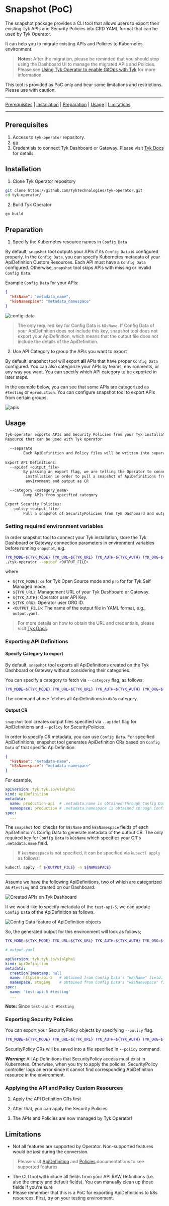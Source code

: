 # Snapshot (PoC)

The snapshot package provides a CLI tool that allows users to export their 
existing Tyk APIs and Security Policies into CRD YAML format that can be used by 
Tyk Operator. 

It can help you to migrate existing APIs and Policies to Kubernetes environment.

> **Notes:** After the migration, please be reminded that you should stop using 
the Dashboard UI to manage the migrated APIs and Policies. Please see 
[Using Tyk Operator to enable GitOps with Tyk](https://tyk.io/docs/getting-started/key-concepts/gitops-with-tyk/) 
for more information.

This tool is provided as PoC only and bear some limitations and restrictions. 
Please use with caution.

---

[Prerequisites](#prerequisites) | [Installation](#installation) | [Preparation](#preparation) | [Usage](#usage) | [Limitations](#limitations)

---

## Prerequisites

1. Access to `tyk-operator` repository.
2. [go](https://go.dev/doc/install)
3. Credentials to connect Tyk Dashboard or Gateway. Please visit [Tyk Docs](https://tyk.io/docs/tyk-stack/tyk-operator/installing-tyk-operator) for details.

## Installation

1. Clone Tyk Operator repository
```bash
git clone https://github.com/TykTechnologies/tyk-operator.git
cd tyk-operator/
```

2. Build Tyk Operator
```bash
go build
```

## Preparation
1. Specify the Kubernetes resource names in `Config Data`

By default, `snapshot` tool outputs your APIs if its `Config Data` is configured
properly. In the `Config Data`, you can specify Kubernetes metadata of your ApiDefinition
Custom Resources. Each API must have a `Config Data` configured. Otherwise, `snapshot`
tool skips APIs with missing or invalid `Config Data`.

Example `Config Data` for your APIs:
```json
{
  "k8sName": "metadata_name",
  "k8sNamespace": "metadata_namespace"
}
```

![config-data](./img/config-data.png)

> The only required key for Config Data is `k8sName`. If Config Data of your ApiDefinition
> does not include this key, snapshot tool does not export your ApiDefinition, which
> means that the output file does not include the details of the ApiDefinition.


2. Use API Category to group the APIs you want to export

By default, snapshot tool will export **all** APIs that have proper `Config Data`
configured. You can also categorize your APIs by teams, environments, or any way 
you want. You can specify which API category to be exported in later steps.

In the example below, you can see that some APIs are categorized as `#testing` 
or `#production`. You can configure snapshot tool to export APIs from certain groups.

![apis](./img/apis.png)


## Usage
```bash
tyk-operator exports APIs and Security Policies from your Tyk installation to Custom 
Resource that can be used with Tyk Operator

  --separate 
        Each ApiDefinition and Policy files will be written into separate files.
  
Export API Definitions:
  --apidef <output_file>
    	By passing an export flag, we are telling the Operator to connect to a Tyk
    	 installation in order to pull a snapshot of ApiDefinitions from that 
    	 environment and output as CR

  --category <category_name>
    	Dump APIs from specified category

Export Security Policies:
  --policy <output_file>
    	Pull a snapshot of SecurityPolicies from Tyk Dashboard and output as CR
```

### Setting required environment variables

In order snapshot tool to connect your Tyk installation, store the Tyk Dashboard 
or Gateway connection parameters in environment variables before running 
`snapshot`, e.g.

```bash
TYK_MODE=${TYK_MODE} TYK_URL=${TYK_URL} TYK_AUTH=${TYK_AUTH} TYK_ORG=${TYK_ORG} \
./tyk-operator --apidef <OUTPUT_FILE>
```

where
- `${TYK_MODE}`: `ce` for Tyk Open Source mode and `pro` for for Tyk Self Managed mode.
- `${TYK_URL}`: Management URL of your Tyk Dashboard or Gateway.
- `${TYK_AUTH}`: Operator user API Key.
- `${TYK_ORG}`: Operator user ORG ID.
- `<OUTPUT_FILE>`: The name of the output file in YAML format, e.g., `output.yaml`.

> For more details on how to obtain the URL and credentials, please visit [Tyk Docs](https://tyk.io/docs/tyk-stack/tyk-operator/installing-tyk-operator/#step-3-configuring-tyk-operator).

### Exporting API Definitions

#### Specify Category to export

By default, `snapshot` tool exports all ApiDefinitions created on the Tyk Dashboard
or Gateway without considering their categories. 

You can specify a category to fetch via `--category` flag, as follows:
```bash
TYK_MODE=${TYK_MODE} TYK_URL=${TYK_URL} TYK_AUTH=${TYK_AUTH} TYK_ORG=${TYK_ORG} ./tyk-operator --apidef output.yaml --category k8s
```
The command above fetches all ApiDefinitions in `#k8s` category.

#### Output CR

`snapshot` tool creates output files specified via `--apidef` flag for ApiDefinitions
and `--policy` for SecurityPolicies. 

In order to specify CR metadata, you can use `Config Data`. For specified ApiDefinitions,
snapshot tool generates ApiDefinition CRs based on `Config Data` of that specific 
ApiDefinition.

```json
{
  "k8sName": "metadata-name",
  "k8sNamespace": "metadata-namespace"
}
```

For example,
```yaml
apiVersion: tyk.tyk.io/v1alpha1
kind: ApiDefinition
metadata:
  name: production-api  # .metadata.name is obtained through Config Data's 'k8sName' field.
  namespace: production # .metadata.namespace is obtained through Config Data's 'k8sNamespace' field.
spec:
  ...
```

The `snapshot` tool checks for `k8sName` and `k8sNamespace` fields of each
ApiDefinition's Config Data to generate metadata of the output CR. The only required
key for `Config Data` is `k8sName` which specifies your CR's `.metadata.name` field.

> If `k8sNamespace` is not specified, it can be specified via `kubectl apply` as follows:
```bash
kubectl apply -f ${OUTPUT_FILE} -n ${NAMESPACE}
```

<hr/>

Assume we have the following ApiDefinitions, two of which are categorized as `#testing` 
and created on our Dashboard.

![Created APIs on Tyk Dashboard](./img/apis.png)

If we would like to specify metadata of the `test-api-5`, we can update `Config Data`
of the ApiDefinition as follows.

![Config Data feature of ApiDefinition objects](./img/config-data.png)

So, the generated output for this environment will look as follows;
```bash
TYK_MODE=${TYK_MODE} TYK_URL=${TYK_URL} TYK_AUTH=${TYK_AUTH} TYK_ORG=${TYK_ORG} ./tyk-operator --apidef output.yaml --category testing
```
```yaml
# output.yaml

apiVersion: tyk.tyk.io/v1alpha1
kind: ApiDefinition
metadata:
  creationTimestamp: null
  name: httpbin-api-5   # obtained from Config Data's "k8sName" field.
  namespace: staging    # obtained from Config Data's "k8sNamespace" field. 
spec:
  name: 'test-api-5 #testing'
  ...
```

**Note:** Since `test-api-3 #testing `

### Exporting Security Policies

You can export your SecurityPolicy objects by specifying `--policy` flag.
```bash
TYK_MODE=${TYK_MODE} TYK_URL=${TYK_URL} TYK_AUTH=${TYK_AUTH} TYK_ORG=${TYK_ORG} ./tyk-operator --apidef output.yaml --policy policies.yaml
```
SecurityPolicy CRs will be saved into a file specified in `--policy` command.

_**Warning:**_ All ApiDefinitions that SecurityPolicy access must exist in Kubernetes.
Otherwise, when you try to apply the policies, SecurityPolicy controller logs an error since it cannot find corresponding ApiDefinition resource in the environment.

### Applying the API and Policy Custom Resources

1. Apply the API Definition CRs first

2. After that, you can apply the Security Policies.

3. The APIs and Policies are now managed by Tyk Operator!

## Limitations
- Not all features are supported by Operator. Non-supported features would be
_lost_ during the conversion. 

> Please visit [ApiDefinition](https://github.com/TykTechnologies/tyk-operator/blob/master/docs/api_definitions.md) and [Policies](https://github.com/TykTechnologies/tyk-operator/blob/master/docs/policies.md) documentations to see supported features.

- The CLI tool will include all fields from your API RAW Definitions (i.e. also the empty and default fields). You can manually clean up those fields if you're sure 
- Please remember that this is a PoC for exporting ApiDefinitions to k8s resources. 
First, try on your testing environment.
